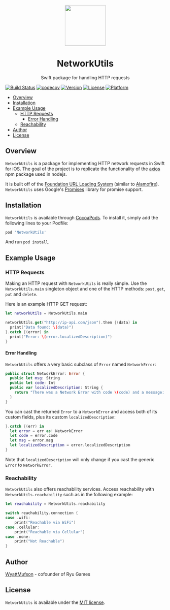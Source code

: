 <p align="center">
<img
src="https://s3.amazonaws.com/ryu-logos/RyuIcon128x128.png"
width="128px;">
</p>

<h1 align="center">NetworkUtils</h1>
<p align="center">
Swift package for handling HTTP requests
</p>

[![Build Status](https://travis-ci.com/Ryucoin/NetworkUtils.svg?branch=master)](https://travis-ci.com/Ryucoin/NetworkUtils)
[![codecov](https://codecov.io/gh/Ryucoin/NetworkUtils/branch/master/graph/badge.svg)](https://codecov.io/gh/Ryucoin/NetworkUtils)
[![Version](https://img.shields.io/cocoapods/v/NetworkUtils.svg?style=flat)](https://cocoapods.org/pods/NetworkUtils)
[![License](https://img.shields.io/cocoapods/l/NetworkUtils.svg?style=flat)](./LICENSE)
[![Platform](https://img.shields.io/cocoapods/p/NetworkUtils.svg?style=flat)](https://cocoapods.org/pods/NetworkUtils)

- [Overview](#overview)
- [Installation](#installation)
- [Example Usage](#example-usage)
  - [HTTP Requests](#http-requests)
    - [Error Handling](#error-handling)
  - [Reachability](#reachability)
- [Author](#author)
- [License](#license)

## Overview

`NetworkUtils` is a package for implementing HTTP network requests in Swift for iOS. The goal of the project is to replicate the functionality of the [axios](https://github.com/axios/axios) npm package used in nodejs.

It is built off of the [Foundation URL Loading System](https://developer.apple.com/documentation/foundation/url_loading_system) (similar to [Alamofire](https://github.com/Alamofire/Alamofire)). `NetworkUtils` uses Google's [Promises](https://github.com/google/promises) library for promise support.

## Installation

`NetworkUtils` is available through [CocoaPods](https://cocoapods.org). To install
it, simply add the following lines to your Podfile:

```ruby
pod 'NetworkUtils'
```

And run ```pod install```.

## Example Usage

### HTTP Requests

Making an HTTP request with `NetworkUtils` is really simple. Use the `NetworkUtils.main` singleton object and one of the HTTP methods: `post`, `get`, `put` and `delete`.

Here is an example HTTP GET request:

``` swift
let networkUtils = NetworkUtils.main

networkUtils.get("http://ip-api.com/json").then {(data) in
  print("Data found: \(data)")
}.catch {(error) in
  print("Error: \(error.localizedDescription)")
}
```

#### Error Handling

`NetworkUtils` offers a very basic subclass of `Error` named `NetworkError`:

``` swift
public struct NetworkError: Error {
  public let msg: String
  public let code: Int
  public var localizedDescription: String {
    return "There was a Network Error with code \(code) and a message: \(msg)"
  }
}
```

You can cast the returned `Error` to a `NetworkError` and access both of its custom fields, plus its custom `localizedDescription`:

``` swift
}.catch {(err) in
  let error = err as! NetworkError
  let code = error.code
  let msg = error.msg
  let localizedDescription = error.localizedDescription
}
```

Note that `localizedDescription` will only change if you cast the generic `Error` to `NetworkError`.

### Reachability

`NetworkUtils` also offers reachability services. Access reachability with `NetworkUtils.reachability` such as in the following example:

``` swift
let reachability = NetworkUtils.reachability

switch reachability.connection {
case .wifi:
    print("Reachable via WiFi")
case .cellular:
    print("Reachable via Cellular")
case .none:
    print("Not Reachable")
}
```

## Author

[WyattMufson](mailto:wyatt@ryu.games) - cofounder of Ryu Games

## License

`NetworkUtils` is available under the [MIT license](./LICENSE).

